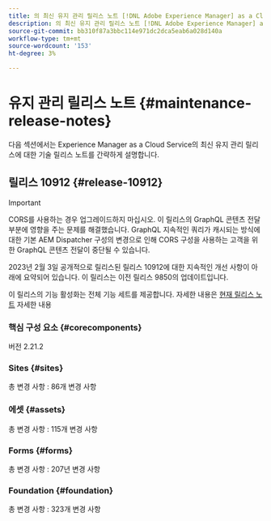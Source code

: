 ```yaml
---
title: 의 최신 유지 관리 릴리스 노트 [!DNL Adobe Experience Manager] as a Cloud Service.
description: 의 최신 유지 관리 릴리스 노트 [!DNL Adobe Experience Manager] as a Cloud Service.
source-git-commit: bb310f87a3bbc114e971dc2dca5eab6a028d140a
workflow-type: tm+mt
source-wordcount: '153'
ht-degree: 3%

---
```



# 유지 관리 릴리스 노트 {#maintenance-release-notes}

다음 섹션에서는 Experience Manager as a Cloud Service의 최신 유지 관리 릴리스에 대한 기술 릴리스 노트를 간략하게 설명합니다.

## 릴리스 10912 {#release-10912}

>[!IMPORTANT]
> CORS를 사용하는 경우 업그레이드하지 마십시오. 이 릴리스의 GraphQL 콘텐츠 전달 부분에 영향을 주는 문제를 해결했습니다. GraphQL 지속적인 쿼리가 캐시되는 방식에 대한 기본 AEM Dispatcher 구성의 변경으로 인해 CORS 구성을 사용하는 고객을 위한 GraphQL 콘텐츠 전달이 중단될 수 있습니다.

2023년 2월 3일 공개적으로 릴리스된 릴리스 10912에 대한 지속적인 개선 사항이 아래에 요약되어 있습니다. 이 릴리스는 이전 릴리스 9850의 업데이트입니다.

이 릴리스의 기능 활성화는 전체 기능 세트를 제공합니다. 자세한 내용은 [현재 릴리스 노트](/help/release-notes/release-notes-cloud/release-notes-current.md) 자세한 내용

### 핵심 구성 요소 {#corecomponents}

버전 2.21.2

### Sites {#sites}

총 변경 사항 : 86개 변경 사항

### 에셋 {#assets}

총 변경 사항 : 115개 변경 사항

### Forms {#forms}

총 변경 사항 : 207년 변경 사항

### Foundation {#foundation}

총 변경 사항 : 323개 변경 사항
